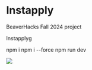 
# Instapply

BeaverHacks Fall 2024 project

Instapplyg

npm i
npm i --force
npm run dev

<a href="https://github.com/quick007/instapply/graphs/contributors">
  <img src="https://contrib.rocks/image?repo=quick007/instapply" />
</a>

